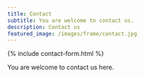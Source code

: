 ```yaml
---
title: Contact
subtitle: You are welcome to contact us.
description: Contact us
featured_image: /images/frame/contact.jpg
---
```


{% include contact-form.html %}

You are welcome to contact us here.
